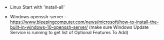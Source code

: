 
* Linux
  Start with 'install-all'

* Windows
  openssh-server - https://www.bleepingcomputer.com/news/microsoft/how-to-install-the-built-in-windows-10-openssh-server/
  (make sure Windows Update Service is running to get list of Optional Features To Add)
